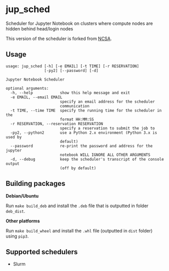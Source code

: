 # jup_sched
Scheduler for Jupyter Notebook on clusters where compute nodes are hidden behind head/login nodes

This version of the scheduler is forked from [NCSA](https://github.com/ncsa/jup_sched).
## Usage
```
usage: jup_sched [-h] [-e EMAIL] [-t TIME] [-r RESERVATION]
                 [-py2] [--password] [-d]

Jupyter Notebook Scheduler

optional arguments:
  -h, --help            show this help message and exit
  -e EMAIL, --email EMAIL
                        specify an email address for the scheduler
                        communication
  -t TIME, --time TIME  specify the running time for the scheduler in the
                        format HH:MM:SS
  -r RESERVATION, --reservation RESERVATION
                        specify a reservation to submit the job to
  -py2, --python2       use a Python 2.x environment (Python 3.x is used by
                        default)
  --password            re-print the password and address for the jupyter
                        notebook WILL IGNORE ALL OTHER ARGUMENTS
  -d, --debug           keep the scheduler's transcript of the console output
                        (off by default)
```

## Building packages
**Debian/Ubuntu**

Run `make build_deb` and install the `.deb` file that is outputted in folder `deb_dist`.

**Other platforms**

Run `make build_wheel` and install the `.whl` file (outputted in `dist` folder) using `pip3`.

## Supported schedulers
 - Slurm
